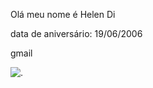 Olá meu nome é Helen Di

data de aniversário: 19/06/2006

gmail

![.](https://github.com/06dia/06dia/assets/170657128/5434202e-7cc4-4c26-bc14-efe10848bec9)



